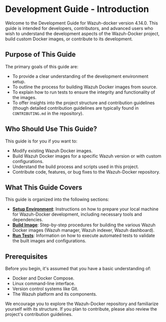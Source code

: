 # Development Guide - Introduction

Welcome to the Development Guide for Wazuh-docker version 4.14.0. This guide is intended for developers, contributors, and advanced users who wish to understand the development aspects of the Wazuh-Docker project, build custom Docker images, or contribute to its development.

## Purpose of This Guide

The primary goals of this guide are:

-   To provide a clear understanding of the development environment setup.
-   To outline the process for building Wazuh Docker images from source.
-   To explain how to run tests to ensure the integrity and functionality of the images.
-   To offer insights into the project structure and contribution guidelines (though detailed contribution guidelines are typically found in `CONTRIBUTING.md` in the repository).

## Who Should Use This Guide?

This guide is for you if you want to:

-   Modify existing Wazuh Docker images.
-   Build Wazuh Docker images for a specific Wazuh version or with custom configurations.
-   Understand the build process and scripts used in this project.
-   Contribute code, features, or bug fixes to the Wazuh-Docker repository.

## What This Guide Covers

This guide is organized into the following sections:

-   **[Setup Environment](setup.md)**: Instructions on how to prepare your local machine for Wazuh-Docker development, including necessary tools and dependencies.
-   **[Build Image](build-image.md)**: Step-by-step procedures for building the various Wazuh Docker images (Wazuh manager, Wazuh indexer, Wazuh dashboard).
-   **[Run Tests](run-tests.md)**: Information on how to execute automated tests to validate the built images and configurations.

## Prerequisites

Before you begin, it's assumed that you have a basic understanding of:

-   Docker and Docker Compose.
-   Linux command-line interface.
-   Version control systems like Git.
-   The Wazuh platform and its components.

We encourage you to explore the Wazuh-Docker repository and familiarize yourself with its structure. If you plan to contribute, please also review the project's contribution guidelines.
